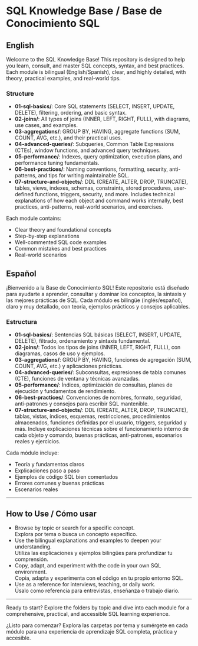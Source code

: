 # SQL Knowledge Base / Base de Conocimiento SQL

## English

Welcome to the SQL Knowledge Base! This repository is designed to help you learn, consult, and master SQL concepts, syntax, and best practices. Each module is bilingual (English/Spanish), clear, and highly detailed, with theory, practical examples, and real-world tips.

### Structure

- **01-sql-basics/**: Core SQL statements (SELECT, INSERT, UPDATE, DELETE), filtering, ordering, and basic syntax.
- **02-joins/**: All types of joins (INNER, LEFT, RIGHT, FULL), with diagrams, use cases, and examples.
- **03-aggregations/**: GROUP BY, HAVING, aggregate functions (SUM, COUNT, AVG, etc.), and their practical uses.
- **04-advanced-queries/**: Subqueries, Common Table Expressions (CTEs), window functions, and advanced query techniques.
- **05-performance/**: Indexes, query optimization, execution plans, and performance tuning fundamentals.
- **06-best-practices/**: Naming conventions, formatting, security, anti-patterns, and tips for writing maintainable SQL.
- **07-structure-and-objects/**: DDL (CREATE, ALTER, DROP, TRUNCATE), tables, views, indexes, schemas, constraints, stored procedures, user-defined functions, triggers, security, and more. Includes technical explanations of how each object and command works internally, best practices, anti-patterns, real-world scenarios, and exercises.

Each module contains:
- Clear theory and foundational concepts
- Step-by-step explanations
- Well-commented SQL code examples
- Common mistakes and best practices
- Real-world scenarios

## Español

¡Bienvenido a la Base de Conocimiento SQL! Este repositorio está diseñado para ayudarte a aprender, consultar y dominar los conceptos, la sintaxis y las mejores prácticas de SQL. Cada módulo es bilingüe (inglés/español), claro y muy detallado, con teoría, ejemplos prácticos y consejos aplicables.

### Estructura

- **01-sql-basics/**: Sentencias SQL básicas (SELECT, INSERT, UPDATE, DELETE), filtrado, ordenamiento y sintaxis fundamental.
- **02-joins/**: Todos los tipos de joins (INNER, LEFT, RIGHT, FULL), con diagramas, casos de uso y ejemplos.
- **03-aggregations/**: GROUP BY, HAVING, funciones de agregación (SUM, COUNT, AVG, etc.) y aplicaciones prácticas.
- **04-advanced-queries/**: Subconsultas, expresiones de tabla comunes (CTE), funciones de ventana y técnicas avanzadas.
- **05-performance/**: Índices, optimización de consultas, planes de ejecución y fundamentos de rendimiento.
- **06-best-practices/**: Convenciones de nombres, formato, seguridad, anti-patrones y consejos para escribir SQL mantenible.
- **07-structure-and-objects/**: DDL (CREATE, ALTER, DROP, TRUNCATE), tablas, vistas, índices, esquemas, restricciones, procedimientos almacenados, funciones definidas por el usuario, triggers, seguridad y más. Incluye explicaciones técnicas sobre el funcionamiento interno de cada objeto y comando, buenas prácticas, anti-patrones, escenarios reales y ejercicios.

Cada módulo incluye:
- Teoría y fundamentos claros
- Explicaciones paso a paso
- Ejemplos de código SQL bien comentados
- Errores comunes y buenas prácticas
- Escenarios reales

---

## How to Use / Cómo usar

- Browse by topic or search for a specific concept.  
  Explora por tema o busca un concepto específico.
- Use the bilingual explanations and examples to deepen your understanding.  
  Utiliza las explicaciones y ejemplos bilingües para profundizar tu comprensión.
- Copy, adapt, and experiment with the code in your own SQL environment.  
  Copia, adapta y experimenta con el código en tu propio entorno SQL.
- Use as a reference for interviews, teaching, or daily work.  
  Úsalo como referencia para entrevistas, enseñanza o trabajo diario.

---

Ready to start? Explore the folders by topic and dive into each module for a comprehensive, practical, and accessible SQL learning experience.

¿Listo para comenzar? Explora las carpetas por tema y sumérgete en cada módulo para una experiencia de aprendizaje SQL completa, práctica y accesible.